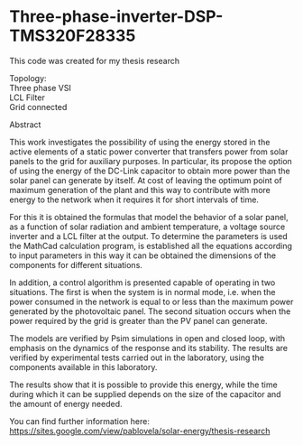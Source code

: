 # Three-phase-inverter-DSP-TMS320F28335

This code was created for my thesis research

Topology:<br />
Three phase VSI<br />
LCL Filter<br />
Grid connected<br />


Abstract

This work investigates the possibility of using the energy stored in the active elements of a static power converter that transfers power from solar panels to the grid for auxiliary purposes. In particular, its propose the option of using the energy of the DC-Link capacitor to obtain more power than the solar panel can generate by itself. At cost of leaving the optimum point of maximum generation of the plant and this way to contribute with more energy to the network when it requires it for short intervals of time.

For this it is obtained the formulas that model the behavior of a solar panel, as a function of solar radiation and ambient temperature, a voltage source inverter and a LCL filter at the output. To determine the parameters is used the MathCad calculation program, is established all the equations according to input parameters in this way it can be obtained the dimensions of the components for different situations.

In addition, a control algorithm is presented capable of operating in two situations. The first is when the system is in normal mode, i.e. when the power consumed in the network is equal to or less than the maximum power generated by the photovoltaic panel. The second situation occurs when the power required by the grid is greater than the PV panel can generate.

The models are verified by Psim simulations in open and closed loop, with emphasis on the dynamics of the response and its stability. The results are verified by experimental tests carried out in the laboratory, using the components available in this laboratory.

The results show that it is possible to provide this energy, while the time during which it can be supplied depends on the size of the capacitor and the amount of energy needed.

You can find further information here:
https://sites.google.com/view/pablovela/solar-energy/thesis-research
